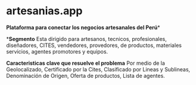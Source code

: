 # artesanias.app

**Plataforma para conectar los negocios artesanales del Perú***


***Segmento**
Esta dirigido para artesanos, tecnicos, profesionales, diseñadores, CITES, vendedores, provedores, de productos, materiales servicios, agentes promotores y equipos.

**Caracteristicas clave que resuelve el problema**
 Por medio de la Geolocalizado, Certificado por la Cites, Clasificado por Lineas y Sublineas, Denominación de Origen, Oferta de productos, Lista de agentes.
